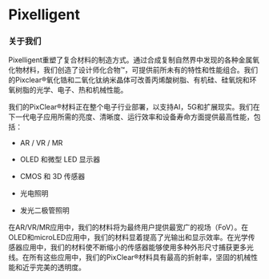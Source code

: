 # 

# Pixelligent

### 关于我们

Pixelligent重塑了复合材料的制造方式。通过合成复制自然界中发现的各种金属氧化物材料，我们创造了设计师化合物™，可提供前所未有的特性和性能组合。我们的Pixclear®氧化锆和二氧化钛纳米晶体可改善丙烯酸树脂、有机硅、硅氧烷和环氧树脂的光学、电子、热和机械性能。

我们的PixClear®材料正在整个电子行业部署，以支持AI，5G和扩展现实。我们在下一代电子应用所需的亮度、清晰度、运行效率和设备寿命方面提供最高性能，包括：

- AR / VR / MR

- OLED 和微型 LED 显示器

- CMOS 和 3D 传感器

- 光电照明

- 发光二极管照明

在AR/VR/MR应用中，我们的材料将为最终用户提供最宽广的视场（FoV）。在OLED和microLED应用中，我们的材料显着提高了光输出和显示效率。在光学传感器应用中，我们的材料使不断缩小的传感器能够使用多种外形尺寸捕获更多光线。在所有这些应用中，我们的PixClear®材料具有最高的折射率，坚固的机械性能和近乎完美的透明度。

